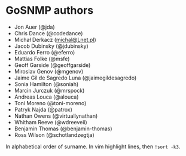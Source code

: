 # GoSNMP authors

* Jon Auer (@jda)
* Chris Dance (@codedance)
* Michał Derkacz (michal@Lnet.pl)
* Jacob Dubinsky (@jdubinsky)
* Eduardo Ferro (@eferro)
* Mattias Folke (@msfe)
* Geoff Garside (@geoffgarside)
* Miroslav Genov (@mgenov)
* Jaime Gil de Sagredo Luna (@jaimegildesagredo)
* Sonia Hamilton (@soniah)
* Marcin Jurczuk (@mrspock)
* Andreas Louca (@alouca)
* Toni Moreno (@toni-moreno)
* Patryk Najda (@patrox)
* Nathan Owens (@virtuallynathan)
* Whitham Reeve (@wdreeveii)
* Benjamin Thomas (@benjamin-thomas)
* Ross Wilson (@schotlandzegtja)

In alphabetical order of surname. In vim highlight lines, then `!sort -k3`.
